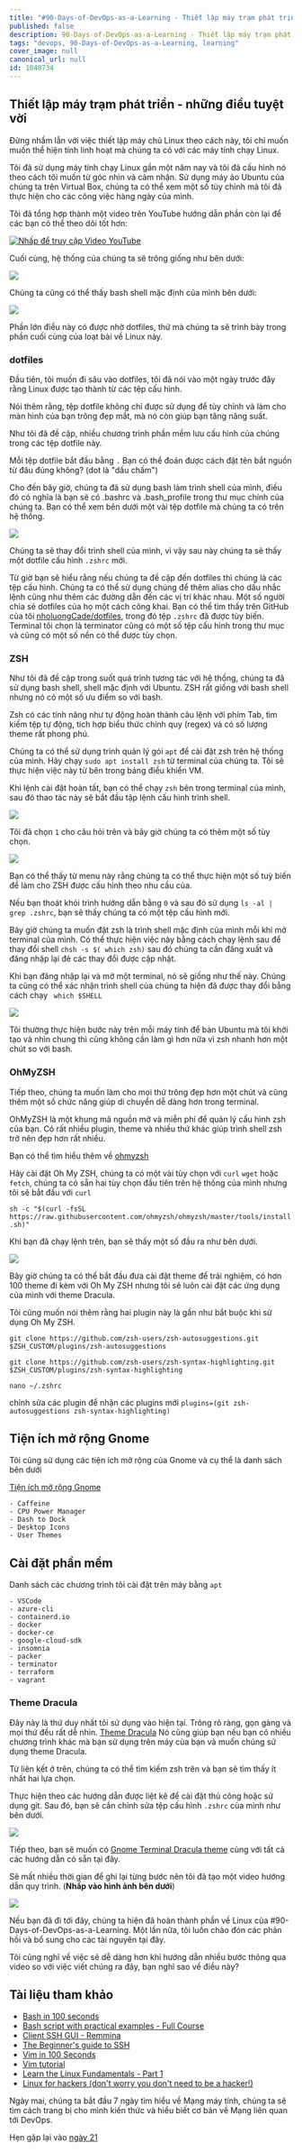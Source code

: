 ```yaml
---
title: "#90-Days-of-DevOps-as-a-Learning - Thiết lập máy trạm phát triển - những điều tuyệt vời - Ngày 20"
published: false
description: 90-Days-of-DevOps-as-a-Learning - Thiết lập máy trạm phát triển - những điều tuyệt vời
tags: "devops, 90-Days-of-DevOps-as-a-Learning, learning"
cover_image: null
canonical_url: null
id: 1048734
---
```


## Thiết lập máy trạm phát triển - những điều tuyệt vời

Đừng nhầm lẫn với việc thiết lập máy chủ Linux theo cách này, tôi chỉ muốn muốn thể hiện tính linh hoạt mà chúng ta có với các máy tính chạy Linux.

Tôi đã sử dụng máy tính chạy Linux gần một năm nay và tôi đã cấu hình nó theo cách tôi muốn từ góc nhìn và cảm nhận. Sử dụng máy ảo Ubuntu của chúng ta trên Virtual Box, chúng ta có thể xem một số tùy chỉnh mà tôi đã thực hiện cho các công việc hàng ngày của mình.

Tôi đã tổng hợp thành một video trên YouTube hướng dẫn phần còn lại để các bạn có thể theo dõi tốt hơn:

[![Nhấp để truy cập Video YouTube](../../Days/Images/Day20_YouTube.png)](https://youtu.be/jeEslAtHfKc)

Cuối cùng, hệ thống của chúng ta sẽ trông giống như bên dưới:

![](../../Days/Images/Day20_Linux1.png)

Chúng ta cũng có thể thấy bash shell mặc định của mình bên dưới:

![](../../Days/Images/Day20_Linux2.png)

Phần lớn điều này có được nhờ dotfiles, thứ mà chúng ta sẽ trình bày trong phần cuối cùng của loạt bài về Linux này.

### dotfiles

Đầu tiên, tôi muốn đi sâu vào dotfiles, tôi đã nói vào một ngày trước đây rằng Linux được tạo thành từ các tệp cấu hình.

Nói thêm rằng, tệp dotfile không chỉ được sử dụng để tùy chỉnh và làm cho màn hình của bạn trông đẹp mắt, mà nó còn giúp bạn tăng năng suất.

Như tôi đã đề cập, nhiều chương trình phần mềm lưu cấu hình của chúng trong các tệp dotfile này.

Mỗi tệp dotfile bắt đầu bằng `.` Bạn có thể đoán được cách đặt tên bắt nguồn từ đâu đúng không? (dot là "dấu chấm")

Cho đến bây giờ, chúng ta đã sử dụng bash làm trình shell của mình, điều đó có nghĩa là bạn sẽ có .bashrc và .bash_profile trong thư mục chính của chúng ta. Bạn có thể xem bên dưới một vài tệp dotfile mà chúng ta có trên hệ thống.

![](../../Days/Images/Day20_Linux3.png)

Chúng ta sẽ thay đổi trình shell của mình, vì vậy sau này chúng ta sẽ thấy một dotfile cấu hình `.zshrc` mới.

Từ giờ bạn sẽ hiểu rằng nếu chúng ta đề cập đến dotfiles thì chúng là các tệp cấu hình. Chúng ta có thể sử dụng chúng để thêm alias cho dấu nhắc lệnh cũng như thêm các đường dẫn đến các vị trí khác nhau. Một số người chia sẻ dotfiles của họ một cách công khai. Bạn có thể tìm thấy trên GitHub của tôi [nholuongCade/dotfiles](https://github.com/nholuongCade/dotfiles), trong đó tệp `.zshrc` đã được tùy biến. Terminal tôi chọn là terminator cũng có một số tệp cấu hình trong thư mục và cũng có một số nền có thể được tùy chọn.

### ZSH

Như tôi đã đề cập trong suốt quá trình tương tác với hệ thống, chúng ta đã sử dụng bash shell, shell mặc định với Ubuntu. ZSH rất giống với bash shell nhưng nó có một số ưu điểm so với bash.

Zsh có các tính năng như tự động hoàn thành câu lệnh với phím Tab, tìm kiếm tệp tự động, tích hợp biểu thức chính quy (regex) và có số lượng theme rất phong phú.

Chúng ta có thể sử dụng trình quản lý gói `apt` để cài đặt zsh trên hệ thống của mình. Hãy chạy `sudo apt install zsh` từ terminal của chúng ta. Tôi sẽ thực hiện việc này từ bên trong bảng điều khiển VM.

Khi lệnh cài đặt hoàn tất, bạn có thể chạy `zsh` bên trong terminal của mình, sau đó thao tác này sẽ bắt đầu tập lệnh cấu hình trình shell.

![](../../Days/Images/Day20_Linux4.png)

Tôi đã chọn `1` cho câu hỏi trên và bây giờ chúng ta có thêm một số tùy chọn.

![](../../Days/Images/Day20_Linux5.png)

Bạn có thể thấy từ menu này rằng chúng ta có thể thực hiện một số tuỳ biến để làm cho ZSH được cấu hình theo nhu cầu của.

Nếu bạn thoát khỏi trình hướng dẫn bằng `0` và sau đó sử dụng `ls -al | grep .zshrc`, bạn sẽ thấy chúng ta có một tệp cấu hình mới.

Bây giờ chúng ta muốn đặt zsh là trình shell mặc định của mình mỗi khi mở terminal của mình. Có thể thực hiện việc này bằng cách chạy lệnh sau để thay đổi shell `chsh -s $( which zsh)` sau đó chúng ta cần đăng xuất và đăng nhập lại đẻ các thay đổi được cập nhật.

Khi bạn đăng nhập lại và mở một terminal, nó sẽ giống như thế này. Chúng ta cũng có thể xác nhận trình shell của chúng ta hiện đã được thay đổi bằng cách chạy ` which $SHELL`

![](../../Days/Images/Day20_Linux6.png)

Tôi thường thực hiện bước này trên mỗi máy tính để bàn Ubuntu mà tôi khởi tạo và nhìn chung thì cũng không cần làm gì hơn nữa vì zsh nhanh hơn một chút so với bash.

### OhMyZSH

Tiếp theo, chúng ta muốn làm cho mọi thứ trông đẹp hơn một chút và cũng thêm một số chức năng giúp di chuyển dễ dàng hơn trong terminal.

OhMyZSH là một khung mã nguồn mở và miễn phí để quản lý cấu hình zsh của bạn. Có rất nhiều plugin, theme và nhiều thứ khác giúp trình shell zsh trở nên đẹp hơn rất nhiều.

Bạn có thể tìm hiểu thêm về [ohmyzsh](https://ohmyz.sh/)

Hãy cài đặt Oh My ZSH, chúng ta có một vài tùy chọn với `curl` `wget` hoặc `fetch`, chúng ta có sẵn hai tùy chọn đầu tiên trên hệ thống của mình nhưng tôi sẽ bắt đầu với `curl`

`sh -c "$(curl -fsSL https://raw.githubusercontent.com/ohmyzsh/ohmyzsh/master/tools/install.sh)"`

Khi bạn đã chạy lệnh trên, bạn sẽ thấy một số đầu ra như bên dưới.

![](../../Days/Images/Day20_Linux7.png)

Bây giờ chúng ta có thể bắt đầu đưa cài đặt theme để trải nghiệm, có hơn 100 theme đi kèm với Oh My ZSH nhưng tôi sẽ luôn cài đặt các ứng dụng của mình với theme Dracula.

Tôi cũng muốn nói thêm rằng hai plugin này là gần như bắt buộc khi sử dụng Oh My ZSH.

`git clone https://github.com/zsh-users/zsh-autosuggestions.git $ZSH_CUSTOM/plugins/zsh-autosuggestions`

`git clone https://github.com/zsh-users/zsh-syntax-highlighting.git $ZSH_CUSTOM/plugins/zsh-syntax-highlighting`

`nano ~/.zshrc`

chỉnh sửa các plugin để nhận các plugins mới `plugins=(git zsh-autosuggestions zsh-syntax-highlighting)`

## Tiện ích mở rộng Gnome

Tôi cũng sử dụng các tiện ích mở rộng của Gnome và cụ thể là danh sách bên dưới

[Tiện ích mở rộng Gnome](https://extensions.gnome.org)

    - Caffeine
    - CPU Power Manager
    - Dash to Dock
    - Desktop Icons
    - User Themes

## Cài đặt phần mềm

Danh sách các chương trình tôi cài đặt trên máy bằng `apt`

    - VSCode
    - azure-cli
    - containerd.io
    - docker
    - docker-ce
    - google-cloud-sdk
    - insomnia
    - packer
    - terminator
    - terraform
    - vagrant

### Theme Dracula

Đây này là thứ duy nhất tôi sử dụng vào hiện tại. Trông rõ ràng, gọn gàng và mọi thứ đều rất dễ nhìn. [Theme Dracula](https://draculatheme.com/) Nó cũng giúp bạn nếu bạn có nhiều chương trình khác mà bạn sử dụng trên máy của bạn và muốn chúng sử dụng theme Dracula.

Từ liên kết ở trên, chúng ta có thể tìm kiếm zsh trên và bạn sẽ tìm thấy ít nhất hai lựa chọn.

Thực hiện theo các hướng dẫn được liệt kê để cài đặt thủ công hoặc sử dụng git. Sau đó, bạn sẽ cần chỉnh sửa tệp cấu hình `.zshrc` của mình như bên dưới.

![](../../Days/Images/Day20_Linux8.png)

Tiếp theo, bạn sẽ muốn có [Gnome Terminal Dracula theme](https://draculatheme.com/gnome-terminal) cùng với tất cả các hướng dẫn có sẵn tại đây.

Sẽ mất nhiều thời gian để ghi lại từng bước nên tôi đã tạo một video hướng dẫn quy trình. (**Nhấp vào hình ảnh bên dưới**)

[![](../../Days/Images/Day20_YouTube.png)](https://youtu.be/jeEslAtHfKc)

Nếu bạn đã đi tới đây, chúng ta hiện đã hoàn thành phần về Linux của #90-Days-of-DevOps-as-a-Learning. Một lần nữa, tôi luôn chào đón các phản hồi và bổ sung cho các tài nguyên tại đây.

Tôi cũng nghĩ về việc sẽ dễ dàng hơn khi hướng dẫn nhiều bước thông qua video so với việc viết chúng ra đây, bạn nghĩ sao về điều này?

## Tài liệu tham khảo

- [Bash in 100 seconds](https://www.youtube.com/watch?v=I4EWvMFj37g)
- [Bash script with practical examples - Full Course](https://www.youtube.com/watch?v=TPRSJbtfK4M)
- [Client SSH GUI - Remmina](https://remmina.org/)
- [The Beginner's guide to SSH](https://www.youtube.com/watch?v=2QXkrLVsRmk)
- [Vim in 100 Seconds](https://www.youtube.com/watch?v=-txKSRn0qeA)
- [Vim tutorial](https://www.youtube.com/watch?v=IiwGbcd8S7I)
- [Learn the Linux Fundamentals - Part 1](https://www.youtube.com/watch?v=kPylihJRG70)
- [Linux for hackers (don't worry you don't need to be a hacker!)](https://www.youtube.com/watch?v=VbEx7B_PTOE)

Ngày mai, chúng ta bắt đầu 7 ngày tìm hiểu về Mạng máy tính, chúng ta sẽ tìm cách trang bị cho mình kiến ​​thức và hiểu biết cơ bản về Mạng liên quan tới DevOps.

Hẹn gặp lại vào [ngày 21](day21.md)
